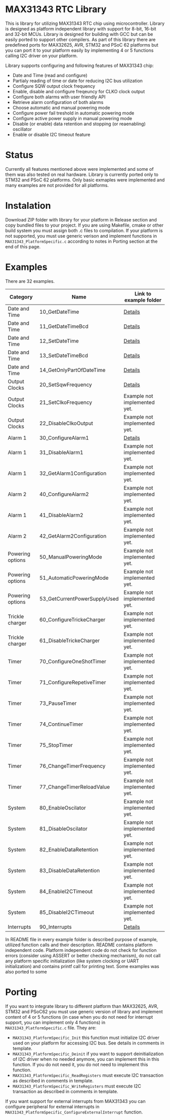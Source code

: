# MAX31343 RTC Library
This is library for utilizing MAX31343 RTC chip using microcontroller. Library is designed as platform independent library with support for 8-bit, 16-bit and 32-bit MCUs. Library is designed for building with GCC but can be easily ported to support other compilers. As part of this library there are predefined ports for MAX32625, AVR, STM32 and PSoC 62 platforms but you can port it to your platform easily by implementing 4 or 5 functions calling I2C driver on your platform.

Library supports configuring and following features of MAX31343 chip:

- Date and Time (read and configure)
- Partialy reading of time or date for reducing I2C bus utilization
- Configure SQW output clock frequency
- Enable, disable and configure freqeuncy for CLKO clock output
- Configure both alarms with user friendly API
- Retrieve alarm configuration of both alarms
- Choose automatic and manual powering mode
- Configure power fail treshold in automatic powering mode
- Configure active power supply in manual powering mode
- Disable (or enable) data retention and stopping (or reaenabling) oscillator
- Enable or disable I2C timeout feature

# Status
Currently all features mentioned above were implemented and some of them was also tested on real hardware. Library is currently ported only to STM32 and PSoC 62 platforms. Only basic exmaples were implemented and many examples are not provided for all platforms.

# Instalation
Download ZIP folder with library for your platform in Release section and copy bundled files to your project. If you are using Makefile, cmake or other build system you must assign both .c files to compilation. If your platform is not supported, you must use generic verison and implement functions in `MAX31343_PlatformSpecific.c` according to notes in Porting section at the end of this page.

# Examples
There are 32 examples.

| Category         | Name                         | Link to example folder                       |
| ---------------- | ---------------------------- | -------------------------------------------- |
| Date and Time    | 10_GetDateTime		          | [Details](examples/10_GetDateTime)           |
| Date and Time    | 11_GetDateTimeBcd	          | [Details](examples/11_GetDateTimeBcd)        |
| Date and Time    | 12_SetDateTime		          | [Details](examples/12_SetDateTime)           |
| Date and Time    | 13_SetDateTimeBcd	          | [Details](examples/13_SetDateTimeBcd)        |
| Date and Time    | 14_GetOnlyPartOfDateTime     | [Details](examples/14_GetOnlyPartOfDateTime) |
| Output Clocks    | 20_SetSqwFrequency           | [Details](examples/20_SetSqwFrequency)       |
| Output Clocks    | 21_SetClkoFrequency          | Example not implemented yet.                 |
| Output Clocks    | 22_DisableClkoOutput         | Example not implemented yet.                 |
| Alarm 1          | 30_ConfigureAlarm1			  | [Details](examples/30_ConfigureAlarm1)       |
| Alarm 1          | 31_DisableAlarm1			  | Example not implemented yet.                 |
| Alarm 1          | 32_GetAlarm1Configuration	  | Example not implemented yet.                 |
| Alarm 2          | 40_ConfigureAlarm2			  | Example not implemented yet.                 |
| Alarm 1          | 41_DisableAlarm2			  | Example not implemented yet.                 |
| Alarm 2          | 42_GetAlarm2Configuration	  | Example not implemented yet.                 |
| Powering options | 50_ManualPoweringMode        | Example not implemented yet.                 |
| Powering options | 51_AutomaticPoweringMode     | Example not implemented yet.                 |
| Powering options | 53_GetCurrentPowerSupplyUsed | Example not implemented yet.                 |
| Trickle charger  | 60_ConfigureTrickeCharger    | Example not implemented yet.                 |
| Trickle charger  | 61_DisableTrickeCharger      | Example not implemented yet.                 |
| Timer            | 70_ConfigureOneShotTimer     | Example not implemented yet.                 |
| Timer            | 71_ConfigureRepetiveTimer    | Example not implemented yet.                 |
| Timer            | 73_PauseTimer                | Example not implemented yet.                 |
| Timer            | 74_ContinueTimer             | Example not implemented yet.                 |
| Timer            | 75_StopTimer                 | Example not implemented yet.                 |
| Timer            | 76_ChangeTimerFrequency      | Example not implemented yet.                 |
| Timer            | 77_ChangeTimerReloadValue    | Example not implemented yet.                 |
| System           | 80_EnableOscilator           | Example not implemented yet.                 |
| System           | 81_DisableOscilator          | Example not implemented yet.                 |
| System           | 82_EnableDataRetention       | Example not implemented yet.                 |
| System           | 83_DisableDataRetention      | Example not implemented yet.                 |
| System           | 84_EnableI2CTimeout          | Example not implemented yet.                 |
| System           | 85_DisableI2CTimeout         | Example not implemented yet.                 |
| Interrupts       | 90_Interrupts                | [Details](examples/90_Interrupts)            |

In README file in every example folder is described purpose of example, utilized function calls and their description. README contains platform independent code. Platform independent code do not check for function errors (consider using ASSERT or better checking mechanism), do not call any platform specific initialization (like system clocking or UART initialization) and contains printf call for printing text. Some examples was also ported to some 

# Porting
If you want to integrate library to different platform than MAX32625, AVR, STM32 and PSoC62 you must use generic version of library and implement content of 4 or 5 functions (in case when you do not need for interrupt support, you can implement only 4 functions) in `MAX31343_PlatformSpecific.c` file. They are:

- `MAX31343_PlatformSpecific_Init` this function must initialize I2C driver used on your platform for accessing I2C bus. See details in comments in template.
- `MAX31343_PlatformSpecific_Deinit` if you want to support deinitialization of I2C driver when no needed anymore, you can implement this in this function. If you do not need it, you do not need to implement this function.
- `MAX31343_PlatformSpecific_ReadRegisters` must execute I2C transaction as described in comments in template.
- `MAX31343_PlatformSpecific_WriteRegisters` must execute I2C transaction as described in comments in template.

If you want support for external interrupts from MAX31343 you can configure peripheral for external interrupts in `MAX31343_PlatformSpecific_ConfigureExternalInterrupt` function.